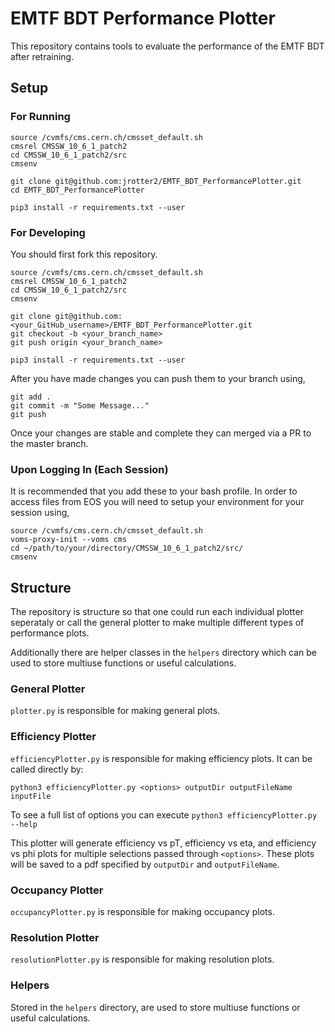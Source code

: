 # EMTF BDT Performance Plotter
This repository contains tools to evaluate the performance of the EMTF BDT after retraining.

## Setup

### For Running
```
source /cvmfs/cms.cern.ch/cmsset_default.sh
cmsrel CMSSW_10_6_1_patch2 
cd CMSSW_10_6_1_patch2/src
cmsenv

git clone git@github.com:jrotter2/EMTF_BDT_PerformancePlotter.git
cd EMTF_BDT_PerformancePlotter

pip3 install -r requirements.txt --user
```

### For Developing
You should first fork this repository.
```
source /cvmfs/cms.cern.ch/cmsset_default.sh
cmsrel CMSSW_10_6_1_patch2
cd CMSSW_10_6_1_patch2/src
cmsenv

git clone git@github.com:<your_GitHub_username>/EMTF_BDT_PerformancePlotter.git
git checkout -b <your_branch_name>
git push origin <your_branch_name>

pip3 install -r requirements.txt --user
```
After you have made changes you can push them to your branch using,
```
git add .
git commit -m "Some Message..."
git push
```
Once your changes are stable and complete they can merged via a PR to the master branch.

### Upon Logging In (Each Session)
It is recommended that you add these to your bash profile.
In order to access files from EOS you will need to setup your environment for your session using,
```
source /cvmfs/cms.cern.ch/cmsset_default.sh
voms-proxy-init --voms cms
cd ~/path/to/your/directory/CMSSW_10_6_1_patch2/src/
cmsenv
```

## Structure

The repository is structure so that one could run each individual plotter seperataly or call the general plotter to make multiple different types of performance plots.

Additionally there are helper classes in the `helpers` directory which can be used to store multiuse functions or useful calculations.

### General Plotter
`plotter.py` is responsible for making general plots.

### Efficiency Plotter
`efficiencyPlotter.py` is responsible for making efficiency plots. It can be called directly by:
```
python3 efficiencyPlotter.py <options> outputDir outputFileName inputFile
```
To see a full list of options you can execute `python3 efficiencyPlotter.py --help`

This plotter will generate efficiency vs pT, efficiency vs eta, and efficiency vs phi plots for multiple selections passed through `<options>`. These plots will be saved to a pdf specified by `outputDir` and `outputFileName`.

### Occupancy Plotter
`occupancyPlotter.py` is responsible for making occupancy plots.

### Resolution Plotter
`resolutionPlotter.py` is responsible for making resolution plots.

### Helpers
Stored in the `helpers` directory, are used to store multiuse functions or useful calculations.

